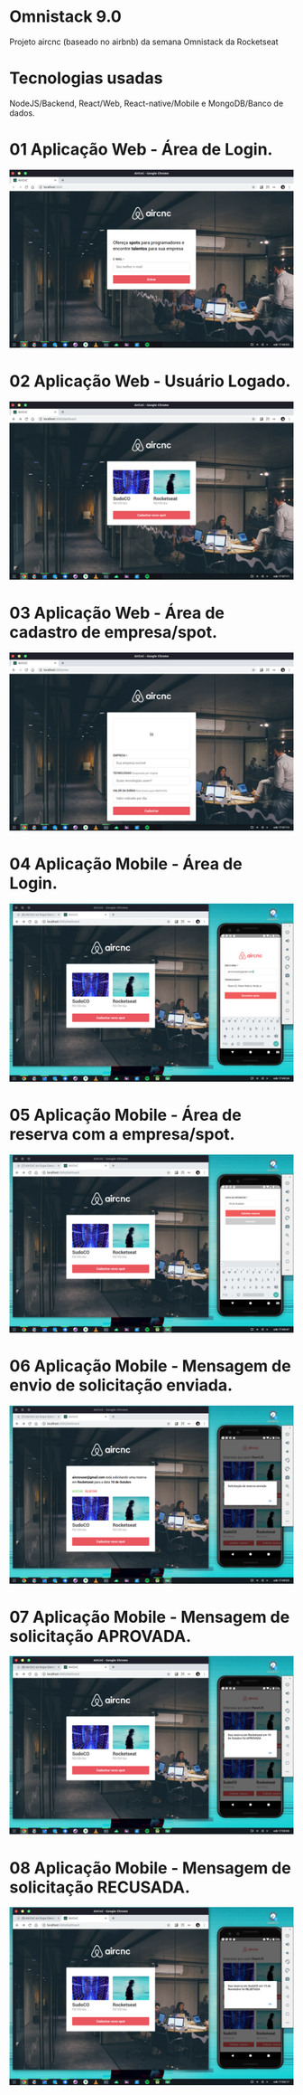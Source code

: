 # Omnistack 9.0
Projeto aircnc (baseado no airbnb) da semana Omnistack da Rocketseat

# Tecnologias usadas
NodeJS/Backend, React/Web, React-native/Mobile e MongoDB/Banco de dados.

# 01 Aplicação Web - Área de Login.
<img src="Preview/prev07.png">
</br>

# 02 Aplicação Web - Usuário Logado.
<img src="Preview/prev06.png">
</br>

# 03 Aplicação Web - Área de cadastro de empresa/spot.
<img src="Preview/prev05.png">
</br>


# 04 Aplicação Mobile - Área de Login.
<img src="Preview/previ04.png">
</br>

# 05 Aplicação Mobile - Área de reserva com a empresa/spot.
<img src="Preview/prev03.png">
</br>

# 06 Aplicação Mobile - Mensagem de envio de solicitação enviada.
<img src="Preview/prev02.png">
</br>

# 07 Aplicação Mobile - Mensagem de solicitação APROVADA.
<img src="Preview/prev01.png">
</br>

# 08 Aplicação Mobile - Mensagem de solicitação RECUSADA.
<img src="Preview/prev08.png">
</br>

